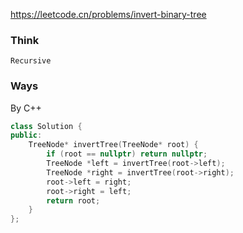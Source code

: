 https://leetcode.cn/problems/invert-binary-tree

### Think
```TXT
Recursive
```

### Ways
By C++
```C++
class Solution {
public:
    TreeNode* invertTree(TreeNode* root) {
        if (root == nullptr) return nullptr;
        TreeNode *left = invertTree(root->left);
        TreeNode *right = invertTree(root->right);
        root->left = right;
        root->right = left;
        return root;
    }
};
```
